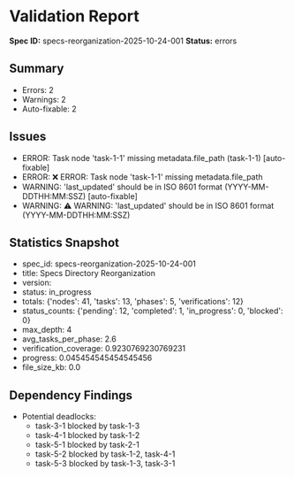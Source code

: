 # Validation Report

**Spec ID:** specs-reorganization-2025-10-24-001
**Status:** errors

## Summary
- Errors: 2
- Warnings: 2
- Auto-fixable: 2

## Issues
- ERROR: Task node 'task-1-1' missing metadata.file_path (task-1-1) [auto-fixable]
- ERROR: ❌ ERROR: Task node 'task-1-1' missing metadata.file_path
- WARNING: 'last_updated' should be in ISO 8601 format (YYYY-MM-DDTHH:MM:SSZ) [auto-fixable]
- WARNING: ⚠️  WARNING: 'last_updated' should be in ISO 8601 format (YYYY-MM-DDTHH:MM:SSZ)

## Statistics Snapshot
- spec_id: specs-reorganization-2025-10-24-001
- title: Specs Directory Reorganization
- version: 
- status: in_progress
- totals: {'nodes': 41, 'tasks': 13, 'phases': 5, 'verifications': 12}
- status_counts: {'pending': 12, 'completed': 1, 'in_progress': 0, 'blocked': 0}
- max_depth: 4
- avg_tasks_per_phase: 2.6
- verification_coverage: 0.9230769230769231
- progress: 0.045454545454545456
- file_size_kb: 0.0

## Dependency Findings
- Potential deadlocks:
  - task-3-1 blocked by task-1-3
  - task-4-1 blocked by task-1-2
  - task-5-1 blocked by task-2-1
  - task-5-2 blocked by task-1-2, task-4-1
  - task-5-3 blocked by task-1-3, task-3-1